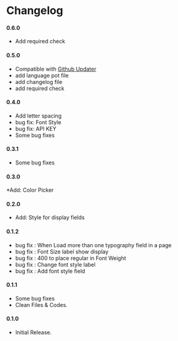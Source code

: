 # Changelog

#### 0.6.0
* Add required check

#### 0.5.0
* Compatible with [Github Updater](https://github.com/afragen/github-updater)
* add language pot file
* add changelog file
* add required check

#### 0.4.0
* Add letter spacing
* bug fix: Font Style
* bug fix: API KEY
* Some bug fixes

#### 0.3.1
* Some bug fixes

#### 0.3.0
*Add: Color Picker

#### 0.2.0
* Add: Style for display fields 

#### 0.1.2
* bug fix : When Load more than one typography field in a page
* bug fix : Font Size label show display
* bug fix : 400 to place regular in Font Weight
* bug fix : Change font style label
* bug fix : Add font style field

#### 0.1.1
* Some bug fixes
* Clean Files & Codes.

#### 0.1.0
* Initial Release.